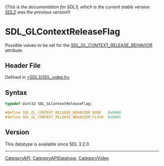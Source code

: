 ###### (This is the documentation for SDL3, which is the current stable version. [SDL2](https://wiki.libsdl.org/SDL2/) was the previous version!)
# SDL_GLContextReleaseFlag

Possible values to be set for the [SDL_GL_CONTEXT_RELEASE_BEHAVIOR](SDL_GL_CONTEXT_RELEASE_BEHAVIOR) attribute.

## Header File

Defined in [<SDL3/SDL_video.h>](https://github.com/libsdl-org/SDL/blob/main/include/SDL3/SDL_video.h)

## Syntax

```c
typedef Uint32 SDL_GLContextReleaseFlag;

#define SDL_GL_CONTEXT_RELEASE_BEHAVIOR_NONE   0x0000
#define SDL_GL_CONTEXT_RELEASE_BEHAVIOR_FLUSH  0x0001
```

## Version

This datatype is available since SDL 3.2.0.

----
[CategoryAPI](CategoryAPI), [CategoryAPIDatatype](CategoryAPIDatatype), [CategoryVideo](CategoryVideo)

